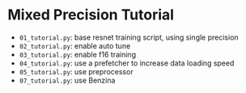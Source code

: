 Mixed Precision Tutorial
========================

* `01_tutorial.py`: base resnet training script, using single precision
* `02_tutorial.py`: enable auto tune
* `03_tutorial.py`: enable f16 training
* `04_tutorial.py`: use a prefetcher to increase data loading speed
* `05_tutorial.py`: use preprocessor
* `07_tutorial.py`: use Benzina

